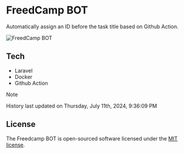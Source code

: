 # FreedCamp BOT

Automatically assign an ID before the task title based on Github Action.

![FreedCamp BOT](https://repository-images.githubusercontent.com/737932867/7d34798b-2680-471c-b089-a78a718d3d6a)

## Tech

- Laravel
- Docker
- Github Action

> [!NOTE]  
> History last updated on Thursday, July 11th, 2024, 9:36:09 PM

## License

The Freedcamp BOT is open-sourced software licensed under the [MIT license](https://opensource.org/licenses/MIT).
